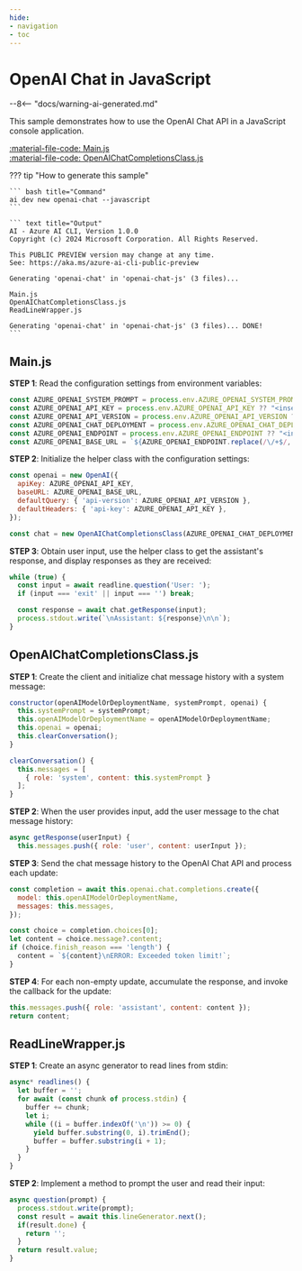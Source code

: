 ```yaml
---
hide:
- navigation
- toc
---
```

# OpenAI Chat in JavaScript

--8<-- "docs/warning-ai-generated.md"

This sample demonstrates how to use the OpenAI Chat API in a JavaScript console application.

[:material-file-code: Main.js](./samples/openai-chat-js/Main.js)  
[:material-file-code: OpenAIChatCompletionsClass.js](./samples/openai-chat-js/OpenAIChatCompletionsClass.js)  

??? tip "How to generate this sample"

    ``` bash title="Command"
    ai dev new openai-chat --javascript
    ```

    ``` text title="Output"
    AI - Azure AI CLI, Version 1.0.0
    Copyright (c) 2024 Microsoft Corporation. All Rights Reserved.

    This PUBLIC PREVIEW version may change at any time.
    See: https://aka.ms/azure-ai-cli-public-preview

    Generating 'openai-chat' in 'openai-chat-js' (3 files)...

    Main.js
    OpenAIChatCompletionsClass.js
    ReadLineWrapper.js

    Generating 'openai-chat' in 'openai-chat-js' (3 files)... DONE!
    ```


## Main.js

**STEP 1**: Read the configuration settings from environment variables:

``` javascript title="Main.js"
const AZURE_OPENAI_SYSTEM_PROMPT = process.env.AZURE_OPENAI_SYSTEM_PROMPT ?? "You are a helpful AI assistant.";
const AZURE_OPENAI_API_KEY = process.env.AZURE_OPENAI_API_KEY ?? "<insert your Azure OpenAI API key here>";
const AZURE_OPENAI_API_VERSION = process.env.AZURE_OPENAI_API_VERSION ?? "<insert your Azure OpenAI API version here>";
const AZURE_OPENAI_CHAT_DEPLOYMENT = process.env.AZURE_OPENAI_CHAT_DEPLOYMENT ?? "<insert your Azure OpenAI chat deployment name here>";
const AZURE_OPENAI_ENDPOINT = process.env.AZURE_OPENAI_ENDPOINT ?? "<insert your Azure OpenAI endpoint here>";
const AZURE_OPENAI_BASE_URL = `${AZURE_OPENAI_ENDPOINT.replace(/\/+$/, '')}/openai/deployments/${AZURE_OPENAI_CHAT_DEPLOYMENT}`;
```

**STEP 2**: Initialize the helper class with the configuration settings:

``` javascript title="Main.js"
const openai = new OpenAI({
  apiKey: AZURE_OPENAI_API_KEY,
  baseURL: AZURE_OPENAI_BASE_URL,
  defaultQuery: { 'api-version': AZURE_OPENAI_API_VERSION },
  defaultHeaders: { 'api-key': AZURE_OPENAI_API_KEY },
});

const chat = new OpenAIChatCompletionsClass(AZURE_OPENAI_CHAT_DEPLOYMENT, AZURE_OPENAI_SYSTEM_PROMPT, openai);
```

**STEP 3**: Obtain user input, use the helper class to get the assistant's response, and display responses as they are received:

``` javascript title="Main.js"
while (true) {
  const input = await readline.question('User: ');
  if (input === 'exit' || input === '') break;

  const response = await chat.getResponse(input);
  process.stdout.write(`\nAssistant: ${response}\n\n`);
}
```

## OpenAIChatCompletionsClass.js

**STEP 1**: Create the client and initialize chat message history with a system message:

``` javascript title="OpenAIChatCompletionsClass.js"
constructor(openAIModelOrDeploymentName, systemPrompt, openai) {
  this.systemPrompt = systemPrompt;
  this.openAIModelOrDeploymentName = openAIModelOrDeploymentName;
  this.openai = openai;
  this.clearConversation();
}

clearConversation() {
  this.messages = [
    { role: 'system', content: this.systemPrompt }
  ];
}
```

**STEP 2**: When the user provides input, add the user message to the chat message history:

``` javascript title="OpenAIChatCompletionsClass.js"
async getResponse(userInput) {
  this.messages.push({ role: 'user', content: userInput });
```

**STEP 3**: Send the chat message history to the OpenAI Chat API and process each update:

``` javascript title="OpenAIChatCompletionsClass.js"
const completion = await this.openai.chat.completions.create({
  model: this.openAIModelOrDeploymentName,
  messages: this.messages,
});

const choice = completion.choices[0];
let content = choice.message?.content;
if (choice.finish_reason === 'length') {
  content = `${content}\nERROR: Exceeded token limit!`;
}
```

**STEP 4**: For each non-empty update, accumulate the response, and invoke the callback for the update:

``` javascript title="OpenAIChatCompletionsClass.js"
this.messages.push({ role: 'assistant', content: content });
return content;
```

## ReadLineWrapper.js

**STEP 1**: Create an async generator to read lines from stdin:

``` javascript title="ReadLineWrapper.js"
async* readlines() {
  let buffer = '';
  for await (const chunk of process.stdin) {
    buffer += chunk;
    let i;
    while ((i = buffer.indexOf('\n')) >= 0) {
      yield buffer.substring(0, i).trimEnd();
      buffer = buffer.substring(i + 1);
    }
  }
}
```

**STEP 2**: Implement a method to prompt the user and read their input:

``` javascript title="ReadLineWrapper.js"
async question(prompt) {
  process.stdout.write(prompt);
  const result = await this.lineGenerator.next();
  if(result.done) {
    return '';
  }
  return result.value;
}
```